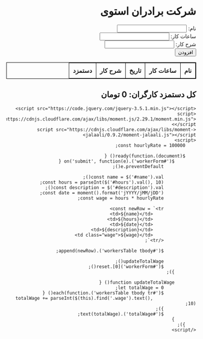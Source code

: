 <!DOCTYPE html>
<html lang="fa">
<head>
    <meta charset="UTF-8">
    <meta name="viewport" content="width=device-width, initial-scale=1.0">
    <title>شرکت برادران استوی</title>
    <link rel="stylesheet" href="https://stackpath.bootstrapcdn.com/bootstrap/4.5.2/css/bootstrap.min.css">
    <style>
        body {
            direction: rtl;
            text-align: right;
            padding: 20px;
        }
        table {
            width: 100%;
            border-collapse: collapse;
        }
        table, th, td {
            border: 1px solid black;
        }
        th, td {
            padding: 10px;
            text-align: center;
        }
    </style>
</head>
<body>
    <h1 class="text-center">شرکت برادران استوی</h1>
    <form id="workerForm">
        <div class="form-group">
            <label for="name">نام:</label>
            <input type="text" class="form-control" id="name" required>
        </div>
        <div class="form-group">
            <label for="hours">ساعات کار:</label>
            <input type="number" class="form-control" id="hours" required>
        </div>
        <div class="form-group">
            <label for="description">شرح کار:</label>
            <input type="text" class="form-control" id="description" required>
        </div>
        <button type="submit" class="btn btn-primary">افزودن</button>
    </form>
    <table id="workersTable" class="table mt-4">
        <thead>
            <tr>
                <th>نام</th>
                <th>ساعات کار</th>
                <th>تاریخ</th>
                <th>شرح کار</th>
                <th>دستمزد</th>
            </tr>
        </thead>
        <tbody>
        </tbody>
    </table>
    <h2>کل دستمزد کارگران: <span id="totalWage">0</span> تومان</h2>

    <script src="https://code.jquery.com/jquery-3.5.1.min.js"></script>
    <script src="https://cdnjs.cloudflare.com/ajax/libs/moment.js/2.29.1/moment.min.js"></script>
    <script src="https://cdnjs.cloudflare.com/ajax/libs/moment-jalaali/0.9.2/moment-jalaali.js"></script>
    <script>
        const hourlyRate = 100000;

        $(document).ready(function() {
            $('#workerForm').on('submit', function(e) {
                e.preventDefault();

                const name = $('#name').val();
                const hours = parseInt($('#hours').val(), 10);
                const description = $('#description').val();
                const date = moment().format('jYYYY/jMM/jDD');
                const wage = hours * hourlyRate;

                const newRow = `<tr>
                    <td>${name}</td>
                    <td>${hours}</td>
                    <td>${date}</td>
                    <td>${description}</td>
                    <td class="wage">${wage}</td>
                </tr>`;

                $('#workersTable tbody').append(newRow);

                updateTotalWage();
                $('#workerForm')[0].reset();
            });

            function updateTotalWage() {
                let totalWage = 0;
                $('#workersTable tbody tr').each(function() {
                    totalWage += parseInt($(this).find('.wage').text(), 10);
                });
                $('#totalWage').text(totalWage);
            }
        });
    </script>
</body>
</html>

